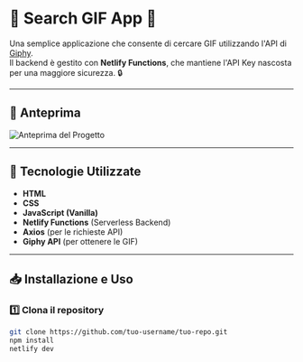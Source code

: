 # 🎉 Search GIF App 🚀

Una semplice applicazione che consente di cercare GIF utilizzando l'API di [Giphy](https://giphy.com/).  
Il backend è gestito con **Netlify Functions**, che mantiene l'API Key nascosta per una maggiore sicurezza. 🔒  

---

## 📸 Anteprima
![Anteprima del Progetto](screenshot.png) <!-- Sostituisci con un link o un'immagine della tua app -->

---

## 🔧 Tecnologie Utilizzate
- **HTML**
- **CSS**
- **JavaScript (Vanilla)**
- **Netlify Functions** (Serverless Backend)
- **Axios** (per le richieste API)
- **Giphy API** (per ottenere le GIF)

---

## 📥 Installazione e Uso

### 1️⃣ **Clona il repository**
```sh
git clone https://github.com/tuo-username/tuo-repo.git
npm install 
netlify dev









